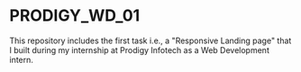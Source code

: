 # PRODIGY_WD_01
This repository includes the first task i.e., a "Responsive Landing page" that I built during my internship at Prodigy Infotech as a Web Development intern.
